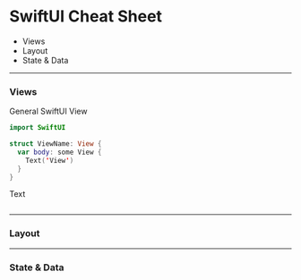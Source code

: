# SwiftUI Cheat Sheet

* Views
* Layout
* State & Data

---

### Views

General SwiftUI View
```swift
import SwiftUI

struct ViewName: View {
  var body: some View {
    Text('View')
  }
}
```

Text
```swift
```

---

### Layout



---

### State & Data
